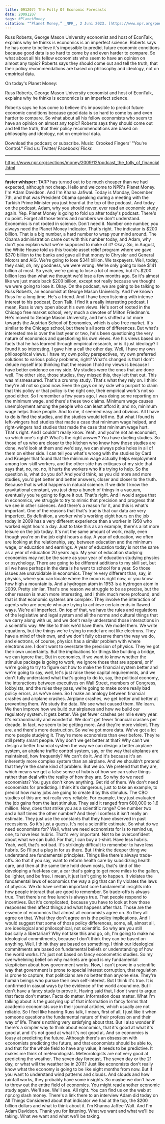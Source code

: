```yaml
---
title: 091207) The Folly Of Economic Forecasts
date: 20091207
tags: #PlanetMoney
citation: "“Planet Money,” _NPR_, 2 Juni 2023. [https://www.npr.org/podcasts/510289/planet-money](https://www.npr.org/podcasts/510289/planet-money) (diakses 4 Juni 2023)."
---
```


Russ Roberts, George Mason University economist and host of EconTalk, explains why he thinks is economics is an imperfect science. Roberts says he has come to believe it's impossible to predict future economic conditions because good data is so hard to come by and even harder to compare. So what about all his fellow economists who seem to have an opinion on almost any topic? Roberts says they should come out and tell the truth, that their policy recommendations are based on philosophy and ideology, not on empirical data.

On today's Planet Money:

Russ Roberts, George Mason University economist and host of EconTalk, explains why he thinks is economics is an imperfect science.

Roberts says he has come to believe it's impossible to predict future economic conditions because good data is so hard to come by and even harder to compare. So what about all his fellow economists who seem to have an opinion on almost any topic? Roberts says they should come out and tell the truth, that their policy recommendations are based on philosophy and ideology, not on empirical data.

Download the podcast; or subscribe. Music: Crooked Fingers' "You're Control." Find us: Twitter/ Facebook/ Flickr.

----

https://www.npr.org/sections/money/2009/12/podcast_the_folly_of_financial.html



----

**faster whisper:**
TARP has turned out to be much cheaper than we had expected, although not cheap.
Hello and welcome to NPR's Planet Money.
I'm Adam Davidson.
And I'm Khana Jafiwal.
Today is Monday, December 7th, and that was President Obama speaking during a meeting
with the Turkish Prime Minister you just heard at the top of the podcast.
And today on the podcast, Adam, why you should never, ever read an economic study again.
Yep.
Planet Money is going to fold up after today's podcast.
There's no point.
Forget all those terms and numbers we don't understand.
Economics is not rooted in science.
Don't need it.
Number one number, you always need the Planet Money Indicator.
That's right.
The indicator is $200 billion.
That is a big number, a hard number to wrap your mind around.
The Obama administration came out with this number today, and Adam, why don't you explain
what we're supposed to make of it?
Okay.
So, in August, the White House told us this trouble asset relief program where we
gave $370 billion to the banks and gave all that money to Chrysler and General
Motors and AIG.
We're going to lose $341 billion.
We taxpayers.
Well, today, they said, oh, my goodness, we were wrong.
We're only going to lose $141 billion at most.
So yeah, we're going to lose a lot of money, but it's $200 billion less than
what we thought we'd lose a few months ago.
So it's almost like we just made back $200 billion, except not really because
we thought we were going to lose it.
Okay.
On the podcast, we are going to be talking to Russ Roberts, an economist at George
Mason University.
And I've known Russ for a long time.
He's a friend.
And I have been listening with intense interest to his podcast, Econ Talk.
I find it a really interesting podcast.
I mean, Russ is very open about his own views.
He's sort of rooted in the Chicago free market school, very much a
devotee of Milton Friedman's.
He's moved to George Mason University, and he's shifted a lot more towards the
Austrian School of Economics, which is also free market.
It's similar to the Chicago school, but there's all sorts of differences.
But what's interested me is over the last year or two, he's been questioning
the very nature of economics and questioning his own views.
Are his views based on facts that he has learned through
empirical research, or is it just ideology?
I found it so interesting, I gave him a call the other day.
Well, I have my own philosophical views.
I have my own policy perspectives, my own preferred solutions to various
policy problems, right?
What's changed is that I don't delude myself into thinking that the reason
I hold my views is because I have better evidence on my side.
My studies were the ones that are done well.
The other side, those studies, they missed this, they left that out.
This was mismeasured.
That's a crummy study.
That's what they rely on.
I think they're all not so good now.
Even the guys on my side who purport to claim that this policy or that
policy is the right one, their empirical work's not so good either.
So I remember a few years ago, I was doing some reporting on the minimum
wage, and there's these two claims.
Minimum wage causes unemployment among the people who can least afford it,
and no, minimum wage helps those people.
And to me, it seemed easy and obvious.
All I have to do is find the studies, and the studies would tell me.
But what I found is left-wingers had studies that made a case that
minimum wage helped, and right-wingers had studies that made the case
that minimum wage hurt.
That's right.
And I couldn't really know.
Yeah, and you're not an economist, so which one's right?
What's the right answer?
You have dueling studies.
So those of us who are closer to the kitchen who know how those studies are
done, we'd look at them and we'd say, we can always poke holes in all of them
on either side.
I can tell you what's wrong with the studies by Card and Krueger that
found that the minimum wage actually helps employment among low-skill
workers, and the other side has critiques of my side that says that,
no, no, no, it hurts the workers who it's trying to help.
So the question is, what do you do?
And you'd think, as you did more and more studies, you'd get better and
better answers, closer and closer to the truth.
Because that is what happens in natural science.
If we didn't know the gravitational constant, you just drop a bunch of
things in a vacuum, eventually you're going to figure it out.
That's right.
And I would argue that in economics, we struggle to try to mimic that
precision and progress that we see in other sciences.
And there's a reason for it, and this is what's important.
One of the reasons that that's true is that our data are very imperfect.
By definition, a worker who's working eight hours on the job today in 2009
has a very different experience than a worker in 1950 who worked eight hours
a day.
Just to take this as an example, there's a lot more leisure on the job
today.
It's not the same amount of work, really, even though you're on the job
eight hours a day.
A year of education, we often are looking at the relationship, say,
between education and the minimum wage, or education and earnings.
A year of education today is not the same as a year of education 20 years ago.
My year of education studying economics may not be the same as your
year of education studying physics or psychology.
There are going to be different additions to my skill set, but all we
have perhaps in the data is he went to school for a year.
So those issues are unavoidable in economics.
They're very different than, say, in physics, where you can locate where the
moon is right now, or you know how high a mountain is.
And a hydrogen atom in 1953 is a hydrogen atom in 2009.
Pretty similar.
That's one reason we struggle to be as precise, but the other reason is much
more interesting, and I think much more profound, and that is that
economic systems are complex.
They involve the interaction of agents who are people who are trying to
achieve certain ends in flawed ways.
We're all imperfect.
On top of that, we have the rules and regulations of the legislative and
legal system and all the norms and cultural things that we carry along
with us, and we don't really understand those interactions in a scientific way.
We like to think we'd have them.
We model them.
We write equations, but the things we're trying to model are not like
electrons.
They have a mind of their own, and we don't fully observe them the way
we do, and electrons, of course, physics has a similar problem with where
electrons are.
I don't want to overstate the precision of physics.
They've got their own uncertainty.
But the implications for things like building a bridge, we can ignore that.
But in economics, if we want to know whether the stimulus package is going
to work, we ignore those that are apparel, or if we're going to try to
figure out how to make the financial system better and we're going to say,
well, let's just raise these capital requirements, and we don't fully
understand what that's going to do to, say, the political economy, the
interactions between executives on Wall Street, members of Congress,
lobbyists, and the rules they pass, we're going to make some really bad
policy errors, as we've seen.
So I make an analogy between financial crashes and airplane crashes.
Airplane crashes, we get better and better at preventing them.
We study the data.
We see what caused them.
We learn.
We then improve how we build our airplanes and how we build our
regulatory system.
It gets better.
We get fewer crashes per mile every year.
It's extraordinarily and wonderful.
We don't get fewer financial crashes per decade.
In fact, we seem to be getting more.
And they're more violent.
They are, and there's more destruction.
So we've got more data.
We've got a lot more people studying it.
They're more economists than ever before.
They're still pretty smart people.
Why don't we get better at that?
Why can't we design a better financial system the way we can
design a better airplane system, an airplane traffic control system,
say, or the way that airplanes are maintained, how frequently?
We can't do it.
And it's because it's an inherently more complex system than an
airplane.
And we shouldn't pretend that they're the same kind of problem.
But we do.
We pretend that they are, which means we get a false sense of
hubris of how we can solve things rather than deal with the
reality of how they are.
So why do we need economists?
You guys don't know anything.
Get rid of them.
We don't need economists for predicting.
I think it's dangerous, just to take an example, to
predict how many jobs are going to
create it by this stimulus.
The CBO studies of this are not really very reliable.
For example, they just evaluated the job gains from
the last stimulus.
They said it ranged from 600,000 to 1.6 million.
Now, does that strike you as a scientific range?
One number two and a half times the other number?
And they'll confess it isn't really an estimate.
They just use the constants that they have observed in
past recessions.
So it's just a guess.
It's not a scientific estimate.
So what do we need economists for?
Well, what we need economists for is to remind us, one,
to have less hubris.
That's very important.
Not to be overconfident about what we can build.
For that, I can buy a t-shirt.
Have less hubris.
Yeah, well, that's not bad.
It's strikingly difficult to remember to have less hubris.
So I'll put a plug in for us there.
But I think the deeper thing we understand are
fundamental principles.
Things like there's always trade-offs.
So that if you say, want to reform health care by
subsidizing health care, and then at the same time
hold down costs, that's kind of like developing a
fuel-less car, a car that's going to get more miles to the
gallon, be lighter, and be free.
I mean, it just isn't going to happen.
It violates the fundamental laws of economics the way a
pig that can fly violates the laws of physics.
We do have certain important core fundamental
insights into how people interact that are
good to remember.
So trade-offs is always true.
That there's no free lunch is always true.
That people respond to incentives.
But it's complicated, because you have to look at how
those responses then affect things and what happens
after that.
Those are the essence of economics that almost all
economists agree on.
So they all agree on that.
What they don't agree on is the policy implications.
And I would suggest that some of those policy
differences, some, all, almost all, are ideological
and philosophical, not scientific.
So why are you still basically a libertarian?
Why not take this and go, oh, I'm going to make no
ideological commitments, because I don't think they can
be based on anything.
Well, I think they are based on something.
I think our ideological commitments are based on
fundamental beliefs or understanding of how the
world works.
It's just not based on fancy econometric studies.
So my overwhelming belief on why markets are good is my
fundamental skepticism about how government works.
Now, I can't prove in a scientific way that government
is prone to special interest corruption, that regulation
is prone to capture, that politicians are no better
than anyone else.
They're human beings who pursue their own
self-interest.
But I think it's true.
It is confirmed in casual ways by the evidence of
the world around me.
But I don't have a fancy study to prove it.
Having said that, I don't want to argue that facts
don't matter.
Facts do matter.
Information does matter.
What I'm talking about is the gussying up of that
information in fancy forms that academic
economists use in their journal articles, which
usually are not reliable.
So I feel like hearing Russ talk, I mean, first of all, I
just like it when someone questions the fundamental
nature of their profession and their way of life.
There's nothing very satisfying about that.
But I also wonder if there's a simpler way to think
about economics, that it's good at what it's good at
and it's not good at what it's not good at.
And so economics is lousy at predicting the future.
Although there's an obsession with economists
predicting the future, and that economists should be
able to, and that for the whole field to have any
value, it needs to be predictive.
It makes me think of meteorologists.
Meteorologists are not very good at predicting the
weather.
The seven day forecast.
The seven day or the 21 day, or what will the
weather be in 2011?
Just like economists don't really know what the
economy is going to be like eight months from now.
But if you want to understand wind patterns and
clouds.
And clouds and how rainfall works, they probably have
some insights.
So maybe we don't have to throw out the entire
field of economics.
You might read another economic study again.
We'll see.
We'll see.
All right.
You can find us on the web at npr.org slash money.
There's a link there to an interview Adam did
today on All Things Considered about that
indicator we had at the top, the $200 billion
dollars and what to think about it.
I'm Khanna Jaffee-Walt.
And I'm Adam Davidson.
Thank you for listening.
What we want and what we'll be taking.
What we want and what we'll be taking.
